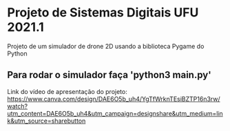 # Projeto de Sistemas Digitais UFU 2021.1

Projeto de um simulador de drone 2D usando a biblioteca Pygame do Python

## Para rodar o simulador faça 'python3 main.py'

Link do vídeo de apresentação do projeto:
https://www.canva.com/design/DAE6O5b_uh4/YgTfWrknTEsiBZTP16n3rw/watch?utm_content=DAE6O5b_uh4&utm_campaign=designshare&utm_medium=link&utm_source=sharebutton
